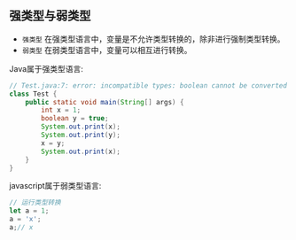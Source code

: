 ## 强类型与弱类型

- `强类型` 在强类型语言中，变量是不允许类型转换的，除非进行强制类型转换。  
- `弱类型` 在弱类型语言中，变量可以相互进行转换。

Java属于强类型语言:
```java
// Test.java:7: error: incompatible types: boolean cannot be converted to int x = y;
class Test {
	public static void main(String[] args) {
		int x = 1;
		boolean y = true;
		System.out.print(x);
		System.out.print(y);
		x = y;
		System.out.print(x);		
	}
}
```

javascript属于弱类型语言:
```javascript
// 运行类型转换
let a = 1;
a = 'x';
a;// x
```


